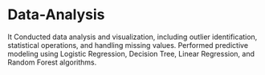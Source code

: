 # Data-Analysis
It Conducted data analysis and visualization, including outlier identification,  statistical operations, and handling missing values. Performed predictive modeling using Logistic Regression, Decision Tree, Linear  Regression, and Random Forest algorithms.
